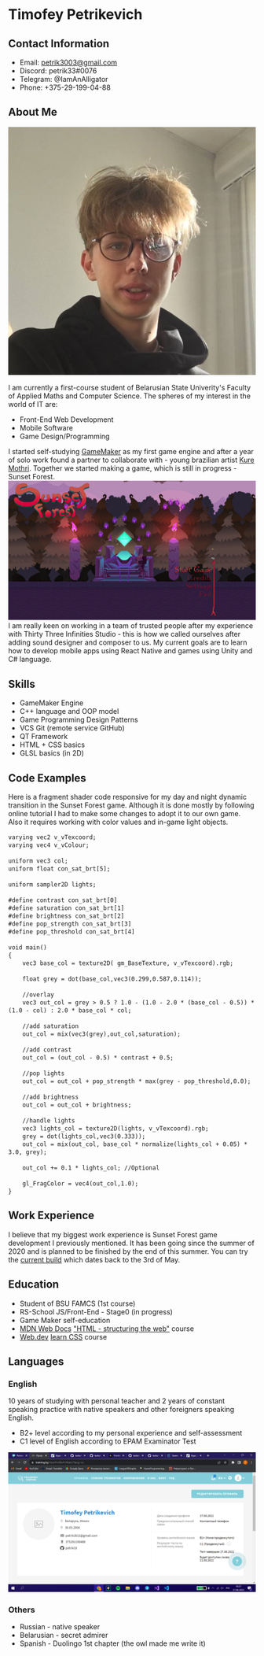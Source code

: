 # Timofey Petrikevich

## Contact Information

- Email: petrik3003@gmail.com
- Discord: petrik33#0076
- Telegram: @IamAnAlligator
- Phone: +375-29-199-04-88

## About Me

![My photo(very attractive boy)](<./Images/photo_2022-06-29_13-48-43%20(2).jpg>)

I am currently a first-course student of Belarusian State Univerity's Faculty of Applied Maths and Computer Science. The spheres of my interest in the world of IT are:

- Front-End Web Development
- Mobile Software
- Game Design/Programming

I started self-studying [GameMaker](https://gamemaker.io/ru/gamemaker) as my first game engine and after a year of solo work found a partner to collaborate with - young brazilian artist [Kure Mothri](https://linktr.ee/kuremothri). Together we started making a game, which is still in progress - Sunset Forest. ![Start Menu Screenshot](<./Images/%D0%A1%D0%BD%D0%B8%D0%BC%D0%BE%D0%BA%20%D1%8D%D0%BA%D1%80%D0%B0%D0%BD%D0%B0%20(598).png>)
I am really keen on working in a team of trusted people after my experience with Thirty Three Infinities Studio - this is how we called ourselves after adding sound designer and composer to us.
My current goals are to learn how to develop mobile apps using React Native and games using Unity and C# language.

## Skills

- GameMaker Engine
- C++ language and OOP model
- Game Programming Design Patterns
- VCS Git (remote service GitHub)
- QT Framework
- HTML + CSS basics
- GLSL basics (in 2D)

## Code Examples

Here is a fragment shader code responsive for my day and night dynamic transition in the Sunset Forest game. Although it is done mostly by following online tutorial I had to make some changes to adopt it to our own game. Also it requires working with color values and in-game light objects.

```
varying vec2 v_vTexcoord;
varying vec4 v_vColour;

uniform vec3 col;
uniform float con_sat_brt[5];

uniform sampler2D lights;

#define contrast con_sat_brt[0]
#define saturation con_sat_brt[1]
#define brightness con_sat_brt[2]
#define pop_strength con_sat_brt[3]
#define pop_threshold con_sat_brt[4]

void main()
{
	vec3 base_col = texture2D( gm_BaseTexture, v_vTexcoord).rgb;

	float grey = dot(base_col,vec3(0.299,0.587,0.114));

	//overlay
	vec3 out_col = grey > 0.5 ? 1.0 - (1.0 - 2.0 * (base_col - 0.5)) * (1.0 - col) : 2.0 * base_col * col;

	//add saturation
	out_col = mix(vec3(grey),out_col,saturation);

	//add contrast
	out_col = (out_col - 0.5) * contrast + 0.5;

	//pop lights
	out_col = out_col + pop_strength * max(grey - pop_threshold,0.0);

	//add brightness
	out_col = out_col + brightness;

	//handle lights
	vec3 lights_col = texture2D(lights, v_vTexcoord).rgb;
	grey = dot(lights_col,vec3(0.333));
	out_col = mix(out_col, base_col * normalize(lights_col + 0.05) * 3.0, grey);

	out_col += 0.1 * lights_col; //Optional

    gl_FragColor = vec4(out_col,1.0);
}

```

## Work Experience

I believe that my biggest work experience is Sunset Forest game development I previously mentioned. It has been going since the summer of 2020 and is planned to be finished by the end of this summer. You can try the [current build](https://petrik33.itch.io/sunset-forest) which dates back to the 3rd of May.

## Education

- Student of BSU FAMCS (1st course)
- RS-School JS/Front-End - Stage0 (in progress)
- Game Maker self-education
- [MDN Web Docs](https://developer.mozilla.org/ru/) ["HTML - structuring the web"](https://developer.mozilla.org/ru/docs/Learn/HTML) course
- [Web.dev](https://web.dev/) [learn CSS](https://web.dev/i18n/ru/learn/css/) course

## Languages

### English

10 years of studying with personal teacher and 2 years of constant speaking practice with native speakers and other foreigners speaking English.

- B2+ level according to my personal experience and self-assessment
- C1 level of English according to EPAM Examinator Test

![Test completion screenshot](<./Images/%D0%A1%D0%BD%D0%B8%D0%BC%D0%BE%D0%BA%20%D1%8D%D0%BA%D1%80%D0%B0%D0%BD%D0%B0%20(978).png>)

### Others

- Russian - native speaker
- Belarusian - secret admirer
- Spanish - Duolingo 1st chapter (the owl made me write it)
